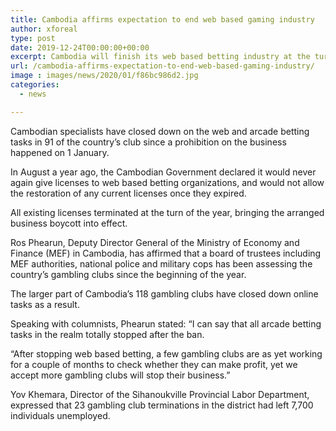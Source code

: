 ```yaml
---
title: Cambodia affirms expectation to end web based gaming industry
author: xforeal 
type: post
date: 2019-12-24T00:00:00+00:00
excerpt: Cambodia will finish its web based betting industry at the turn of the new year, with licenses set to terminate without renewal
url: /cambodia-affirms-expectation-to-end-web-based-gaming-industry/
image : images/news/2020/01/f86bc986d2.jpg
categories:
  - news

---
```

Cambodian specialists have closed down on the web and arcade betting tasks in 91 of the country’s club since a prohibition on the business happened on 1 January.

In August a year ago, the Cambodian Government declared it would never again give licenses to web based betting organizations, and would not allow the restoration of any current licenses once they expired.

All existing licenses terminated at the turn of the year, bringing the arranged business boycott into effect.

Ros Phearun, Deputy Director General of the Ministry of Economy and Finance (MEF) in Cambodia, has affirmed that a board of trustees including MEF authorities, national police and military cops has been assessing the country’s gambling clubs since the beginning of the year.

The larger part of Cambodia’s 118 gambling clubs have closed down online tasks as a result.

Speaking with columnists, Phearun stated: “I can say that all arcade betting tasks in the realm totally stopped after the ban.

“After stopping web based betting, a few gambling clubs are as yet working for a couple of months to check whether they can make profit, yet we accept more gambling clubs will stop their business.”

Yov Khemara, Director of the Sihanoukville Provincial Labor Department, expressed that 23 gambling club terminations in the district had left 7,700 individuals unemployed.